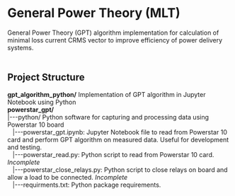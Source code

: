 # General Power Theory (MLT)
General Power Theory (GPT) algorithm implementation for calculation of minimal loss current CRMS vector to improve efficiency of power delivery systems.
<br>
<br>

## Project Structure
<b>gpt_algorithm_python/</b> Implementation of GPT algorithm in Jupyter Notebook using Python<br>
<b>powerstar_gpt/</b><br>
|---python/ Python software for capturing and processing data using Powerstar 10 board<br>
&nbsp;&nbsp;&nbsp;|---powerstar_gpt.ipynb: Jupyter Notebook file to read from Powerstar 10 card and perform GPT algorithm on measured data. Useful for development and testing.<br>
&nbsp;&nbsp;&nbsp;|---powerstar_read.py: Python script to read from Powerstar 10 card. *Incomplete* <br>
&nbsp;&nbsp;&nbsp;|---powerstar_close_relays.py: Python script to close relays on board and allow a load to be connected. *Incomplete* <br>
&nbsp;&nbsp;&nbsp;|---requirments.txt: Python package requirements.
